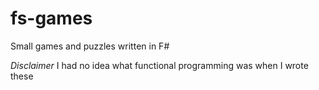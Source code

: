 # fs-games
Small games and puzzles written in F#

*Disclaimer* I had no idea what functional programming was when I wrote these
